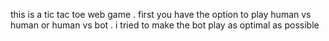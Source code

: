 this is a tic tac toe web game . 
first you have the option to play human vs human or human vs bot .
i tried to make the bot play as optimal as possible 
